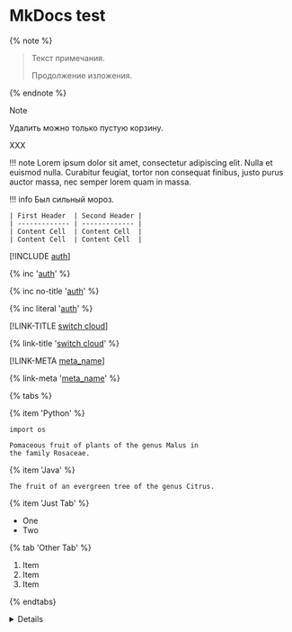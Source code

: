 # MkDocs test

{% note %}
> Текст примечания.
> 
> Продолжение изложения.

{% endnote %}

> [!NOTE]
>
> Удалить можно только пустую корзину.
>
> XXX

!!! note
    Lorem ipsum dolor sit amet, consectetur adipiscing elit. Nulla et euismod
    nulla. Curabitur feugiat, tortor non consequat finibus, justo purus auctor
    massa, nec semper lorem quam in massa.


!!! info
    Был сильный мороз.
           
    | First Header  | Second Header |
    | ------------- | ------------- |
    | Content Cell  | Content Cell  |
    | Content Cell  | Content Cell  |




[!INCLUDE [auth](../../_includes/authentication.md)]

{% inc '[auth](../../_includes/authentication.md)' %} 

{% inc no-title '[auth](../../_includes/authentication.md)' %}

{% inc literal '[auth](../../_includes/authentication.md)' %}




[!LINK-TITLE [switch cloud](cloud/switch-cloud.md)]

{% link-title '[switch cloud](cloud/switch-cloud.md)' %}

[!LINK-META [meta_name](cloud/switch-cloud.md)]

{% link-meta '[meta_name](cloud/switch-cloud.md)' %}


{% tabs %}

{% item 'Python' %}
```
import os

Pomaceous fruit of plants of the genus Malus in
the family Rosaceae.
```

{% item 'Java' %}
```
The fruit of an evergreen tree of the genus Citrus.
```

{% item 'Just Tab' %}
- One
- Two

{% tab 'Other Tab' %}
1. Item
1. Item
1. Item

{% endtabs}


<details>
      <p>More info about the details.</p>
</details>
